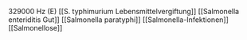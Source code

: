 329000 Hz (E)
[[S. typhimurium Lebensmittelvergiftung]]
[[Salmonella enteriditis Gut]]
[[Salmonella paratyphi]]
[[Salmonella-Infektionen]]
[[Salmonellose]]